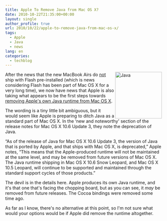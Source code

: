 ```yaml
---
title: Apple To Remove Java from Mac OS X?
date: 2010-10-22T21:35:00+00:00
layout: single
author_profile: true
url: 2010/10/22/apple-to-remove-java-from-mac-os-x/
tags:
  - Apple
  - Java
  - news
lang: en
categories: 
  - techblog
---
```

[<img title="Java" border="0" alt="Java" align="right" src="http://lh5.ggpht.com/_vaUVXcmC3OI/TMH8lSieCFI/AAAAAAAAC4A/iWVhTb2W-a8/Java_thumb%5B1%5D.jpg?imgmax=800" width="150" height="150" />](http://lh4.ggpht.com/_vaUVXcmC3OI/TMH8kKOKrfI/AAAAAAAAC38/N2zDCW3mBcg/s1600-h/Java%5B3%5D.jpg)After the news that the new MacBook Airs do [not](http://www.engadget.com/2010/10/20/macbook-air-all-substance-no-flash/) ship with Flash pre-installed (which is news considering Flash has been part of Mac OS X for a very long time), we now have news that Apple is also taking what appears to be the first steps towards [removing Apple's own Java runtime from Mac OS X](http://developer.apple.com/library/mac/#releasenotes/Java/JavaSnowLeopardUpdate3LeopardUpdate8RN/NewandNoteworthy/NewandNoteworthy.html%23//apple_ref/doc/uid/TP40010380-CH4-SW1). 

The wording is a tiny little bit ambiguous, but it would seem like Apple is preparing to ditch Java as a standard part of Mac OS X. In the &#8216;new and noteworthy' section of the release notes for Mac OS X 10.6 Update 3, they note the deprecation of Java.

“As of the release of Java for Mac OS X 10.6 Update 3, the version of Java that is ported by Apple, and that ships with Mac OS X, is deprecated,” Apple notes, “This means that the Apple-produced runtime will not be maintained at the same level, and may be removed from future versions of Mac OS X. The Java runtime shipping in Mac OS X 10.6 Snow Leopard, and Mac OS X 10.5 Leopard, will continue to be supported and maintained through the standard support cycles of those products.”

The devil is in the details here. Apple produces its own Java runtime, and it's that one that's facing the chopping board, but as you can see, it _may_ be removed from future releases. The Cocoa bindings were removed some time ago.

As far as I know, there's no alternative at this point, so I'm not sure what would your options would be if Apple did remove the runtime altogether.